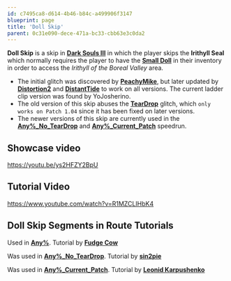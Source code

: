 ```yaml
---
id: c7495ca8-d614-4b46-b84c-a499906f3147
blueprint: page
title: 'Doll Skip'
parent: 0c31e090-dece-471a-bc33-cbb63e3c0da2
---
```

**Doll Skip** is a skip in [**Dark Souls III**](/darksouls3) in which the player skips the **Irithyll Seal** which normally requires the player to have the [**Small Doll**](//darksouls3.wiki.fextralife.com/Small+Doll) in their inventory in order to access the *Irithyll of the Boreal Valley* area.

- The initial glitch was discovered by [**PeachyMike**](//youtube.com/channel/UCr2ZxaDmvfzIOr_5PE20EEA), but later updated by [**Distortion2**](//twitch.tv/distortion2) and [**DistantTide**](//youtube.com/channel/UCB_nM7IGgIwGUjm9QiRUaHg) to work on all versions. The current ladder clip version was found by YoJosherino.
- The old version of this skip abuses the [**TearDrop**](/darksouls3/teardrop) glitch, which `only works on Patch 1.04` since it has been fixed on later versions.
- The newer versions of this skip are currently used in the [**Any%\_No\_TearDrop**](/darksouls3/any-no-teardrop) and [**Any%\_Current\_Patch**](/darksouls3/any-current-patch) speedrun.

## Showcase video

https://youtu.be/ys2HFZY2BpU

## Tutorial Video

https://www.youtube.com/watch?v=R1MZCLIHbK4

## Doll Skip Segments in Route Tutorials

Used in [**Any%**](/darksouls3/any). Tutorial by [**Fudge Cow**](//youtu.be/KM3U8O2PcU0)

Was used in [**Any%\_No\_TearDrop**](/darksouls3/any-no-teardrop). Tutorial by [**sin2pie**](//youtube.com/watch?v=X7NXuWiHhIQ)

Was used in [**Any%\_Current\_Patch**](/darksouls3/any-current-patch). Tutorial by [**Leonid Karpushenko**](//youtube.com/watch?v=ZgCiMyjStO8)
